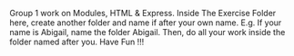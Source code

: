 Group 1 work on Modules, HTML & Express.
Inside The Exercise Folder here, create another folder and name if after your own name.
E.g. If your name is Abigail, name the folder Abigail.
Then, do all your work inside the folder named after you.
Have Fun !!!
